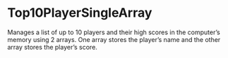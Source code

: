 # Top10PlayerSingleArray
Manages a list of up to 10 players and their high scores in the computer’s memory using 2 arrays. One array stores the player’s name and the other array stores the player’s score.
